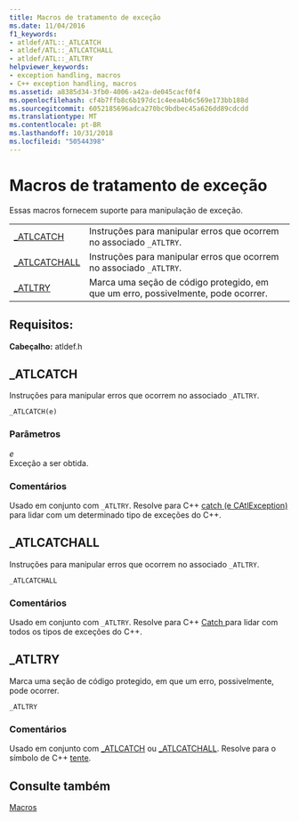 ```yaml
---
title: Macros de tratamento de exceção
ms.date: 11/04/2016
f1_keywords:
- atldef/ATL::_ATLCATCH
- atldef/ATL::_ATLCATCHALL
- atldef/ATL::_ATLTRY
helpviewer_keywords:
- exception handling, macros
- C++ exception handling, macros
ms.assetid: a8385d34-3fb0-4006-a42a-de045cacf0f4
ms.openlocfilehash: cf4b7ffb8c6b197dc1c4eea4b6c569e173bb188d
ms.sourcegitcommit: 6052185696adca270bc9bdbec45a626dd89cdcdd
ms.translationtype: MT
ms.contentlocale: pt-BR
ms.lasthandoff: 10/31/2018
ms.locfileid: "50544398"
---
```

# <a name="exception-handling-macros"></a>Macros de tratamento de exceção

Essas macros fornecem suporte para manipulação de exceção.

|||
|-|-|
|[_ATLCATCH](#_atlcatch)|Instruções para manipular erros que ocorrem no associado `_ATLTRY`.|
|[_ATLCATCHALL](#_atlcatchall)|Instruções para manipular erros que ocorrem no associado `_ATLTRY`.|
|[_ATLTRY](#_atltry)|Marca uma seção de código protegido, em que um erro, possivelmente, pode ocorrer.|

## <a name="requirements"></a>Requisitos:

**Cabeçalho:** atldef.h

##  <a name="_atlcatch"></a>  _ATLCATCH

Instruções para manipular erros que ocorrem no associado `_ATLTRY`.

```
_ATLCATCH(e)
```

### <a name="parameters"></a>Parâmetros

*e*<br/>
Exceção a ser obtida.

### <a name="remarks"></a>Comentários

Usado em conjunto com `_ATLTRY`. Resolve para C++ [catch (e CAtlException)](../../cpp/try-throw-and-catch-statements-cpp.md) para lidar com um determinado tipo de exceções do C++.

##  <a name="_atlcatchall"></a>  _ATLCATCHALL

Instruções para manipular erros que ocorrem no associado `_ATLTRY`.

```
_ATLCATCHALL
```

### <a name="remarks"></a>Comentários

Usado em conjunto com `_ATLTRY`. Resolve para C++ [Catch ](../../cpp/try-throw-and-catch-statements-cpp.md) para lidar com todos os tipos de exceções do C++.

##  <a name="_atltry"></a>  _ATLTRY

Marca uma seção de código protegido, em que um erro, possivelmente, pode ocorrer.

```
_ATLTRY
```

### <a name="remarks"></a>Comentários

Usado em conjunto com [_ATLCATCH](#_atlcatch) ou [_ATLCATCHALL](#_atlcatchall). Resolve para o símbolo de C++ [tente](../../cpp/try-throw-and-catch-statements-cpp.md).

## <a name="see-also"></a>Consulte também

[Macros](../../atl/reference/atl-macros.md)
